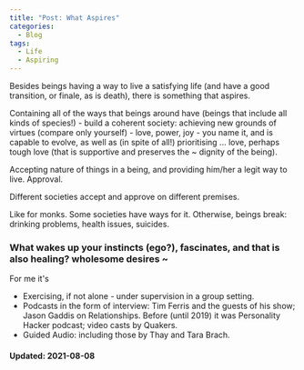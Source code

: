 ```yaml
---
title: "Post: What Aspires"
categories:
  - Blog
tags:
  - Life
  - Aspiring
---
```

Besides beings having a way to live a satisfying life (and have a good transition, or finale, as is death), 
there is something that aspires. 

Containing all of the ways that beings around have (beings that include all kinds of species!) - build a coherent society: achieving new grounds of virtues (compare only yourself) - love, power, joy - you name it, and is capable to evolve, as well as (in spite of all!) prioritising ... love, perhaps tough love (that is supportive and preserves the ~ dignity of the being). 

Accepting nature of things in a being, and providing him/her a legit way to live. Approval. 

Different societies accept and approve on different premises. 

Like for monks. Some societies have ways for it. Otherwise, beings break: drinking problems, health issues, suicides. 

### What wakes up your instincts (ego?), fascinates, and that is also healing? wholesome desires ~ 
For me it's 
- Exercising, if not alone - under supervision in a group setting. 
- Podcasts in the form of interview: Tim Ferris and the guests of his show; Jason Gaddis on Relationships. Before (until 2019) it was Personality Hacker podcast; video casts by Quakers. 
- Guided Audio: including those by Thay and Tara Brach. 

#### Updated: 2021-08-08 